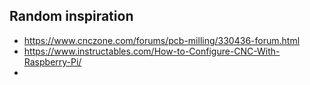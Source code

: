 ## Random inspiration

* https://www.cnczone.com/forums/pcb-milling/330436-forum.html
* https://www.instructables.com/How-to-Configure-CNC-With-Raspberry-Pi/
* 
